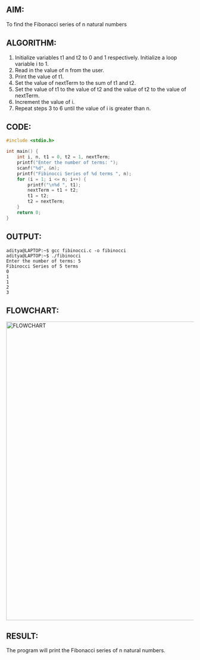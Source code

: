 ## AIM:
To find the Fibonacci series of n natural numbers

## ALGORITHM:
1. Initialize variables t1 and t2 to 0 and 1 respectively. Initialize a loop variable i to 1.
2. Read in the value of n from the user.
3. Print the value of t1.
4. Set the value of nextTerm to the sum of t1 and t2.
4. Set the value of t1 to the value of t2 and the value of t2 to the value of nextTerm.
5. Increment the value of i.
6. Repeat steps 3 to 6 until the value of i is greater than n.

## CODE:
```c
#include <stdio.h>

int main() {
    int i, n, t1 = 0, t2 = 1, nextTerm;
    printf("Enter the number of terms: ");
    scanf("%d", &n);
    printf("Fibinocci Series of %d terms ", n);
    for (i = 1; i <= n; i++) {
        printf("\n%d ", t1);
        nextTerm = t1 + t2;
        t1 = t2;
        t2 = nextTerm;
    }
    return 0;
}
```

## OUTPUT:
```
aditya@LAPTOP:~$ gcc fibinocci.c -o fibinocci
aditya@LAPTOP:~$ ./fibinocci
Enter the number of terms: 5
Fibinocci Series of 5 terms
0
1
1
2
3
```
## FLOWCHART:
<img src="https://cdn.discordapp.com/attachments/1027218472675069962/1058723088533049414/cRlSKE.png" alt="FLOWCHART" height="800px"/>

## RESULT:
The program will print the Fibonacci series of n natural numbers.